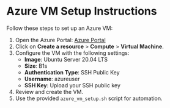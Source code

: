 # Azure VM Setup Instructions

Follow these steps to set up an Azure VM:

1. Open the Azure Portal: [Azure Portal](https://portal.azure.com/)
2. Click on **Create a resource** > **Compute** > **Virtual Machine**.
3. Configure the VM with the following settings:
   - **Image**: Ubuntu Server 20.04 LTS
   - **Size**: B1s
   - **Authentication Type**: SSH Public Key
   - **Username**: azureuser
   - **SSH Key**: Upload your SSH public key
4. Review and create the VM.
5. Use the provided `azure_vm_setup.sh` script for automation.
